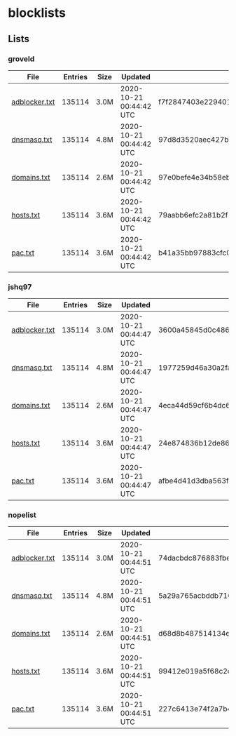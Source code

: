 # blocklists

## Lists

### groveld

|File|Entries|Size|Updated|Hash|
|-|-|-|-|-|
|[adblocker.txt](https://raw.githubusercontent.com/groveld/blocklists/lists/groveld/adblocker.txt)|135114|3.0M|2020-10-21 00:44:42 UTC|f7f2847403e229401e9f3288fe81f5cb679c1371|
|[dnsmasq.txt](https://raw.githubusercontent.com/groveld/blocklists/lists/groveld/dnsmasq.txt)|135114|4.8M|2020-10-21 00:44:42 UTC|97d8d3520aec427b564bff1a7b8f974a03b7426d|
|[domains.txt](https://raw.githubusercontent.com/groveld/blocklists/lists/groveld/domains.txt)|135114|2.6M|2020-10-21 00:44:42 UTC|97e0befe4e34b58eb226dc0ec8a731a8081f9fd9|
|[hosts.txt](https://raw.githubusercontent.com/groveld/blocklists/lists/groveld/hosts.txt)|135114|3.6M|2020-10-21 00:44:42 UTC|79aabb6efc2a81b2f15086ab9f7dd811d5c02959|
|[pac.txt](https://raw.githubusercontent.com/groveld/blocklists/lists/groveld/pac.txt)|135114|3.6M|2020-10-21 00:44:42 UTC|b41a35bb97883cfc045b96ff3d3dc9ae13de8da3|

### jshq97

|File|Entries|Size|Updated|Hash|
|-|-|-|-|-|
|[adblocker.txt](https://raw.githubusercontent.com/groveld/blocklists/lists/jshq97/adblocker.txt)|135114|3.0M|2020-10-21 00:44:47 UTC|3600a45845d0c486699356261f00b54c0ccef64c|
|[dnsmasq.txt](https://raw.githubusercontent.com/groveld/blocklists/lists/jshq97/dnsmasq.txt)|135114|4.8M|2020-10-21 00:44:47 UTC|1977259d46a30a2fa8c420879f70203adbe32658|
|[domains.txt](https://raw.githubusercontent.com/groveld/blocklists/lists/jshq97/domains.txt)|135114|2.6M|2020-10-21 00:44:47 UTC|4eca44d59cf6b4dc6e14a2726a5f516ad40c5744|
|[hosts.txt](https://raw.githubusercontent.com/groveld/blocklists/lists/jshq97/hosts.txt)|135114|3.6M|2020-10-21 00:44:47 UTC|24e874836b12de86d07f0e566d0e3340d0bcd1d1|
|[pac.txt](https://raw.githubusercontent.com/groveld/blocklists/lists/jshq97/pac.txt)|135114|3.6M|2020-10-21 00:44:47 UTC|afbe4d41d3dba563f42d2abb2cb3f602c128825e|

### nopelist

|File|Entries|Size|Updated|Hash|
|-|-|-|-|-|
|[adblocker.txt](https://raw.githubusercontent.com/groveld/blocklists/lists/nopelist/adblocker.txt)|135114|3.0M|2020-10-21 00:44:51 UTC|74dacbdc876883fbe26d74e0a9e3f0b224254124|
|[dnsmasq.txt](https://raw.githubusercontent.com/groveld/blocklists/lists/nopelist/dnsmasq.txt)|135114|4.8M|2020-10-21 00:44:51 UTC|5a29a765acbddb716922d24407dc7a154f6d9b50|
|[domains.txt](https://raw.githubusercontent.com/groveld/blocklists/lists/nopelist/domains.txt)|135114|2.6M|2020-10-21 00:44:51 UTC|d68d8b487514134ea55d2e8913e01e69aa48ca94|
|[hosts.txt](https://raw.githubusercontent.com/groveld/blocklists/lists/nopelist/hosts.txt)|135114|3.6M|2020-10-21 00:44:51 UTC|99412e019a5f68c2db56932fbdfd0f5a79523051|
|[pac.txt](https://raw.githubusercontent.com/groveld/blocklists/lists/nopelist/pac.txt)|135114|3.6M|2020-10-21 00:44:51 UTC|227c6413e74f2a7b4b384aa2fc9ca16215500da6|
